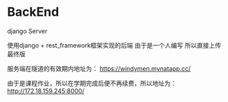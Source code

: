 # BackEnd
django Server

使用django + rest_framework框架实现的后端
由于是一个人编写
所以直接上传最终版

服务端在隧道的有效期内地址为：
https://windymen.mynatapp.cc/

由于是课程作业，所以在学期完成后便不再续费，所以地址为：
http://172.18.159.245:8000/
